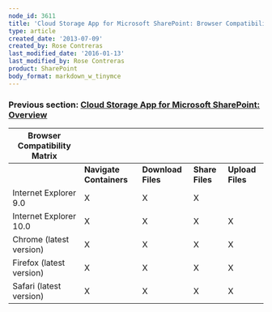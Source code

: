 ```yaml
---
node_id: 3611
title: 'Cloud Storage App for Microsoft SharePoint: Browser Compatibility Matrix'
type: article
created_date: '2013-07-09'
created_by: Rose Contreras
last_modified_date: '2016-01-13'
last_modified_by: Rose Contreras
product: SharePoint
body_format: markdown_w_tinymce
---
```


### Previous section: [Cloud Storage App for Microsoft SharePoint: Overview](/howto/cloud-storage-app-for-microsoft-sharepoint-overview)

**Browser Compatibility Matrix** | &nbsp; | &nbsp; | &nbsp; | &nbsp;
--- | --- | --- | --- | ---
&nbsp; | **Navigate Containers** | **Download Files** | **Share Files** | **Upload Files**
Internet Explorer 9.0 | X | X | X | &nbsp;
Internet Explorer 10.0 | X | X | X | X
Chrome (latest version) | X | X | X | X
Firefox (latest version) | X | X | X | X
Safari (latest version) | X | X | X | X
